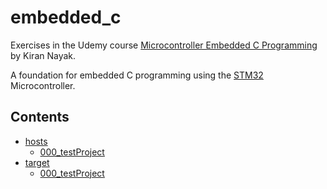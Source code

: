 # __embedded_c__
Exercises in the Udemy course [Microcontroller Embedded C Programming](https://www.udemy.com/course/microcontroller-embedded-c-programming/) by Kiran Nayak.

A foundation for embedded C programming using the [STM32](https://www.st.com/content/st_com/en/products/evaluation-tools/product-evaluation-tools/mcu-mpu-eval-tools/stm32-mcu-mpu-eval-tools/stm32-discovery-kits/stm32f4discovery.html) Microcontroller.

## Contents
* [hosts](https://github.com/LiamLage/embedded_c/blob/4fe293ad966faacd0d0f32334756a2307284bc02/host)
  * [000_testProject](https://github.com/LiamLage/embedded_c/blob/4fe293ad966faacd0d0f32334756a2307284bc02/host/000_testProject)
* [target](https://github.com/LiamLage/embedded_c/blob/4fe293ad966faacd0d0f32334756a2307284bc02/target)
  * [000_testProject](https://github.com/LiamLage/embedded_c/blob/4fe293ad966faacd0d0f32334756a2307284bc02/target/000_testProject)
